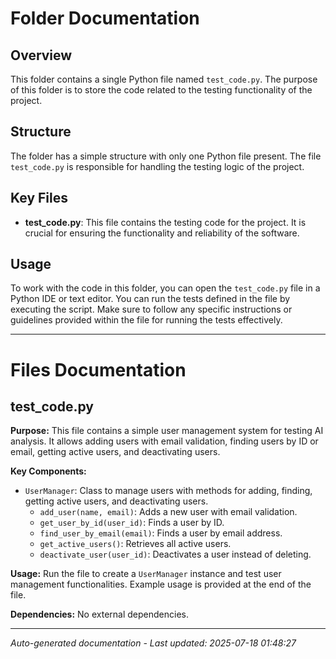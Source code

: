 # Folder Documentation

## Overview
This folder contains a single Python file named `test_code.py`. The purpose of this folder is to store the code related to the testing functionality of the project.

## Structure
The folder has a simple structure with only one Python file present. The file `test_code.py` is responsible for handling the testing logic of the project.

## Key Files
- **test_code.py**: This file contains the testing code for the project. It is crucial for ensuring the functionality and reliability of the software.

## Usage
To work with the code in this folder, you can open the `test_code.py` file in a Python IDE or text editor. You can run the tests defined in the file by executing the script. Make sure to follow any specific instructions or guidelines provided within the file for running the tests effectively.

---

# Files Documentation

## test_code.py

**Purpose:** This file contains a simple user management system for testing AI analysis. It allows adding users with email validation, finding users by ID or email, getting active users, and deactivating users.

**Key Components:**
- `UserManager`: Class to manage users with methods for adding, finding, getting active users, and deactivating users.
  - `add_user(name, email)`: Adds a new user with email validation.
  - `get_user_by_id(user_id)`: Finds a user by ID.
  - `find_user_by_email(email)`: Finds a user by email address.
  - `get_active_users()`: Retrieves all active users.
  - `deactivate_user(user_id)`: Deactivates a user instead of deleting.

**Usage:** Run the file to create a `UserManager` instance and test user management functionalities. Example usage is provided at the end of the file.

**Dependencies:** No external dependencies.

---
*Auto-generated documentation - Last updated: 2025-07-18 01:48:27*
